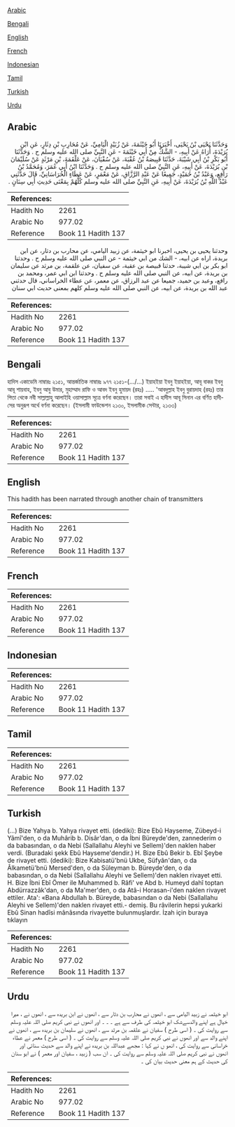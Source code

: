 [Arabic](#arabic)

[Bengali](#bengali)

[English](#english)

[French](#french)

[Indonesian](#indonesian)

[Tamil](#tamil)

[Turkish](#turkish)

[Urdu](#urdu)

## Arabic


<div dir="rtl" lang="ar" style={{fontSize:'larger',backgroundColor:'#f8f9fa',padding:20}}>
وَحَدَّثَنَا يَحْيَى بْنُ يَحْيَى، أَخْبَرَنَا أَبُو خَيْثَمَةَ، عَنْ زُبَيْدٍ الْيَامِيِّ، عَنْ مُحَارِبِ بْنِ دِثَارٍ، عَنِ ابْنِ بُرَيْدَةَ، أُرَاهُ عَنْ أَبِيهِ، - الشَّكُّ مِنْ أَبِي خَيْثَمَةَ - عَنِ النَّبِيِّ صلى الله عليه وسلم ح . وَحَدَّثَنَا أَبُو بَكْرِ بْنُ أَبِي شَيْبَةَ، حَدَّثَنَا قَبِيصَةُ بْنُ عُقْبَةَ، عَنْ سُفْيَانَ، عَنْ عَلْقَمَةَ، بْنِ مَرْثَدٍ عَنْ سُلَيْمَانَ بْنِ بُرَيْدَةَ، عَنْ أَبِيهِ، عَنِ النَّبِيِّ صلى الله عليه وسلم ح . وَحَدَّثَنَا ابْنُ أَبِي عُمَرَ، وَمُحَمَّدُ بْنُ رَافِعٍ، وَعَبْدُ بْنُ حُمَيْدٍ، جَمِيعًا عَنْ عَبْدِ الرَّزَّاقِ، عَنْ مَعْمَرٍ، عَنْ عَطَاءٍ الْخُرَاسَانِيِّ، قَالَ حَدَّثَنِي عَبْدُ اللَّهِ بْنُ بُرَيْدَةَ، عَنْ أَبِيهِ، عَنِ النَّبِيِّ صلى الله عليه وسلم كُلُّهُمْ بِمَعْنَى حَدِيثِ أَبِي سِنَانٍ ‏.‏
</div>
<div style={{backgroundColor:'#f8f9fa',padding:20, marginBottom: 10}}><table> <thead> <tr> <th>References:</th> <th></th> </tr> </thead> <tbody><tr><td>Hadith No</td><td>2261</td></tr><tr><td>Arabic No</td><td>977.02</td></tr><tr><td>Reference</td><td>Book 11 Hadith 137</td></tr></tbody></table></div>


<div dir="rtl" lang="ar" style={{fontSize:'larger',backgroundColor:'#f8f9fa',padding:20}}>
وحدثنا يحيى بن يحيى، اخبرنا ابو خيثمة، عن زبيد اليامي، عن محارب بن دثار، عن ابن بريدة، اراه عن ابيه، - الشك من ابي خيثمة - عن النبي صلى الله عليه وسلم ح . وحدثنا ابو بكر بن ابي شيبة، حدثنا قبيصة بن عقبة، عن سفيان، عن علقمة، بن مرثد عن سليمان بن بريدة، عن ابيه، عن النبي صلى الله عليه وسلم ح . وحدثنا ابن ابي عمر، ومحمد بن رافع، وعبد بن حميد، جميعا عن عبد الرزاق، عن معمر، عن عطاء الخراساني، قال حدثني عبد الله بن بريدة، عن ابيه، عن النبي صلى الله عليه وسلم كلهم بمعنى حديث ابي سنان
</div>
<div style={{backgroundColor:'#f8f9fa',padding:20, marginBottom: 10}}><table> <thead> <tr> <th>References:</th> <th></th> </tr> </thead> <tbody><tr><td>Hadith No</td><td>2261</td></tr><tr><td>Arabic No</td><td>977.02</td></tr><tr><td>Reference</td><td>Book 11 Hadith 137</td></tr></tbody></table></div>

## Bengali


<div dir="ltr" lang="bn" style={{fontSize:'larger',backgroundColor:'#f8f9fa',padding:20}}>
হাদিস একাডেমি নাম্বারঃ ২১৫১, আন্তর্জাতিক নাম্বারঃ ৯৭৭ ২১৫১-(.../...) ইয়াহইয়া ইবনু ইয়াহইয়া, আবূ বাকর ইবনু আবূ শায়বাহ, ইবনু আবু উমার, মুহাম্মাদ রাফি ও আবদ ইবনু হুমায়দ (রহঃ) ..... 'আবদুল্লাহ ইবনু বুরায়দাহ (রহঃ) তার পিতা থেকে নবী সাল্লাল্লাহু আলাইহি ওয়াসাল্লাম সূত্রে বর্ণনা করেছেন। তারা সবাই এ হাদীস আবূ সিনান এর বর্ণিত হাদীসের অনুরূপ অর্থে বর্ণনা করেছেন। (ইসলামী ফাউন্ডেশন ২১৩০, ইসলামীক সেন্টার, ২১৩৩)
</div>
<div style={{backgroundColor:'#f8f9fa',padding:20, marginBottom: 10}}><table> <thead> <tr> <th>References:</th> <th></th> </tr> </thead> <tbody><tr><td>Hadith No</td><td>2261</td></tr><tr><td>Arabic No</td><td>977.02</td></tr><tr><td>Reference</td><td>Book 11 Hadith 137</td></tr></tbody></table></div>

## English


<div dir="ltr" lang="en" style={{fontSize:'larger',backgroundColor:'#f8f9fa',padding:20}}>
This hadith has been narrated through another chain of transmitters
</div>
<div style={{backgroundColor:'#f8f9fa',padding:20, marginBottom: 10}}><table> <thead> <tr> <th>References:</th> <th></th> </tr> </thead> <tbody><tr><td>Hadith No</td><td>2261</td></tr><tr><td>Arabic No</td><td>977.02</td></tr><tr><td>Reference</td><td>Book 11 Hadith 137</td></tr></tbody></table></div>

## French


<div dir="ltr" lang="fr" style={{fontSize:'larger',backgroundColor:'#f8f9fa',padding:20}}>

</div>
<div style={{backgroundColor:'#f8f9fa',padding:20, marginBottom: 10}}><table> <thead> <tr> <th>References:</th> <th></th> </tr> </thead> <tbody><tr><td>Hadith No</td><td>2261</td></tr><tr><td>Arabic No</td><td>977.02</td></tr><tr><td>Reference</td><td>Book 11 Hadith 137</td></tr></tbody></table></div>

## Indonesian


<div dir="ltr" lang="id" style={{fontSize:'larger',backgroundColor:'#f8f9fa',padding:20}}>

</div>
<div style={{backgroundColor:'#f8f9fa',padding:20, marginBottom: 10}}><table> <thead> <tr> <th>References:</th> <th></th> </tr> </thead> <tbody><tr><td>Hadith No</td><td>2261</td></tr><tr><td>Arabic No</td><td>977.02</td></tr><tr><td>Reference</td><td>Book 11 Hadith 137</td></tr></tbody></table></div>

## Tamil


<div dir="ltr" lang="ta" style={{fontSize:'larger',backgroundColor:'#f8f9fa',padding:20}}>

</div>
<div style={{backgroundColor:'#f8f9fa',padding:20, marginBottom: 10}}><table> <thead> <tr> <th>References:</th> <th></th> </tr> </thead> <tbody><tr><td>Hadith No</td><td>2261</td></tr><tr><td>Arabic No</td><td>977.02</td></tr><tr><td>Reference</td><td>Book 11 Hadith 137</td></tr></tbody></table></div>

## Turkish


<div dir="ltr" lang="tr" style={{fontSize:'larger',backgroundColor:'#f8f9fa',padding:20}}>
(…) Bize Yahya b. Yahya rivayet etti. (dediki): Bize Ebû Hayseme, Zübeyd-i Yâmî'den, o da Muhârib b. Disâr'dan, o da İbni Büreyde'den, zannederim o da babasından, o da Nebi (Sallallahu Aleyhi ve Sellem)'den naklen haber verdi. (Buradaki şekk Ebû Hayseme'dendir.) H. Bize Ebû Bekir b. Ebî Şeybe de rivayet etti. (dediki): Bize Kabisatü'bnü Ukbe, Süfyân'dan, o da Âlkametü'bnü Mersed'den, o da Süleyman b. Büreyde'den, o da babasından, o da Nebi (Sallallahu Aleyhi ve Sellem)'den naklen rivayet etti. H. Bize İbni Ebî Ömer ile Muhammed b. Râfi' ve Abd b. Humeyd dahî toptan Abdürrazzâk'dan, o da Ma'mer'den, o da Atâ-i Horasan-i'den naklen rivayet ettiler. Ata': «Bana Abdullah b. Büreyde, babasından o da Nebi (Sallallahu Aleyhi ve Sellem)'den naklen rivayet etti.- demiş. Bu râvilerin hepsi yukarki Ebû Sinan hadîsi mânâsında rivayette bulunmuşlardır. İzah için buraya tıklayın
</div>
<div style={{backgroundColor:'#f8f9fa',padding:20, marginBottom: 10}}><table> <thead> <tr> <th>References:</th> <th></th> </tr> </thead> <tbody><tr><td>Hadith No</td><td>2261</td></tr><tr><td>Arabic No</td><td>977.02</td></tr><tr><td>Reference</td><td>Book 11 Hadith 137</td></tr></tbody></table></div>

## Urdu


<div dir="rtl" lang="ur" style={{fontSize:'larger',backgroundColor:'#f8f9fa',padding:20}}>
ابو خیثمہ نے زبید الیامی سے ، انھوں نے محارب بن دثار سے ، انھوں نے ابن بریدہ سے ، انھوں نے ، میرا خیال ہے اپنے والدسےشک ابو خیثمہ کی طرف سے ہے ۔ ۔ ۔ اور انھوں نے نبی کریم صلی اللہ علیہ وسلم سے روایت کی ۔ ( اسی طرح ) سفیان نے علقمہ بن مرثد سے ، انھوں نے سلیمان بن بریدہ سے ، انھوں نے اپنے والد سے اور انھوں نے نبی کریم صلی اللہ علیہ وسلم سے روایت کی ۔ ( اسی طرح ) معمر نے عطاء خراسانی سے روایت کی ، انھو ں نے کہا : مجھے عبداللہ بن بریدہ نے اپنے والد سے حدیث سنائی اور انھوں نے نبی کریم صلی اللہ علیہ وسلم سے روایت کی ۔ ان سب ( زبید ، سفیان اور معمر ) نے ابو سنان کی حدیث کے ہم معنی حدیث بیان کی ۔
</div>
<div style={{backgroundColor:'#f8f9fa',padding:20, marginBottom: 10}}><table> <thead> <tr> <th>References:</th> <th></th> </tr> </thead> <tbody><tr><td>Hadith No</td><td>2261</td></tr><tr><td>Arabic No</td><td>977.02</td></tr><tr><td>Reference</td><td>Book 11 Hadith 137</td></tr></tbody></table></div>